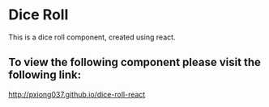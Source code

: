 # Dice Roll

This is a dice roll component, created using react.

## To view the following component please visit the following link:

http://pxiong037.github.io/dice-roll-react
